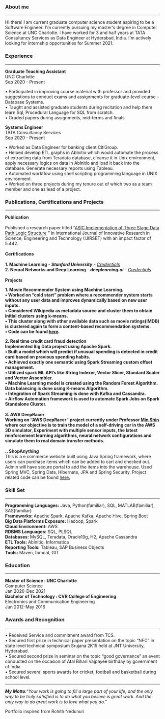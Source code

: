 ### About me 
<hr>
Hi there! I am current graduate computer science student aspiring to be a Software Engineer. I'm currently pursuing my master's degree in Computer Science at UNC Charlotte. I have worked for 3 and half years at TATA Consultancy Services as Data Engineer at Hyderabad, India. I'm actively looking for internship opportunities for Summer 2021.

### Experience
<hr>
<p><b>Graduate Teaching Assistant</b><br>UNC Charlotte<br>Sep 2020 - Present</p>
   
   • Participated in improving course material with professor and provided suggestions to conduct exams and assignments for graduate-level course – Database Systems.
   <br>
   • Taught and assisted graduate students during recitation and help them learn Sql, Procedural Language for SQL from scratch.
   <br>
   • Graded papers during assignments, mid-terms and finals 
   
<p><b>Systems Engineer</b><br>TATA Consultancy Services<br>Sep 2020 - Present</p>

   • Worked as Data Engineer for banking client CitiGroup.
   <br>
   • Helped develop ETL graphs in AbInitio which would automate the process of extracting data from Teradata database, cleanse it in Unix environment, apply necessary logics on      data in AbInitio and load it back into the database. Generate necessary reports using Tableau.
   <br>
   • Automated workflow using shell scripting programming language in UNIX environment.
   <br>
   • Worked on three projects during my tenure out of which two as a team member and one as lead of a project.
   

### Publications, Certifications and Projects
<hr>
<b>Publication</b>
<br><br>
Published a research paper titled “<a href="http://www.ijirset.com/upload/2015/september/55_ASIC.pdf">ASIC Implementation of Three Stage Data Path Logic Structure</a> ” in International Journal of Innovative Research in Science, Engineering and Technology (IJIRSET) with an impact factor of 5.442.
<br><br>
<b>Certifications</b>
<br><br>
<b>1. Machine Learning</b> - <i><b>Stanford University</b> - <a href="https://www.coursera.org/account/accomplishments/verify/WWQ5AZKENMN4">Credentials</a></i><br>
<b>2. Neural Networks and Deep Learning</b> - <i><b>deeplearning.ai</b> - <a href="https://www.coursera.org/account/accomplishments/certificate/LVFWH6BMY8RH">Credentials</a></i>
<br><br>
<b>Projects</b>
<br>
<p><b>1. Movie Recommender System using Machine Learning.<br>
• Worked on “cold start” problem where a recommender system starts without any user data and improves dynamically based on new user inputs.<br>
• Considered Wikipedia as metadata source and cluster them to obtain initial clusters using k-means.<br>
• This cluster along with other available data such as movie ratings(IMDB) is clustered again to form a content-based recommendation systems.<br>
• Code can be found <a href="https://gitlab.com/k.avittan/movie-recommender">here</a>.<br>
<p><b>2. Real time credit card fraud detection</b><br>Implemented Big Data project using Apache Spark.<br>
• Built a model which will predict if unusual spending is detected in credit card based on previous spending habits.<br>
• Achieved exactly one semantic using Spark Streaming custom offset management.<br>
• Utilized spark ML API’s like String Indexer, Vector Slicer, Standard Scaler and Vector Assembler.<br>
• Machine Learning model is created using the Random Forest Algorithm. Data balancing is done using K-means Algorithm.<br>
• Integration of Spark Streaming is done with Kafka and Cassandra.<br>
• Airflow Automation framework is used to automate Spark Jobs on Spark Standalone Cluster.<br><br><b>3. AWS DeepRacer</b><br>Working on “AWS DeepRacer" project currently under Professor <a href="https://sites.google.com/a/uncc.edu/mcshin/">Min Shin</a> where our objective is to train the model of a self-driving car in the AWS 3D simulator, Experiment with multiple sensor inputs, the latest reinforcement learning algorithms, neural network configurations and simulate them to real domain transfer methods.<br><br><b4>.. ShopAnything</b><br>This is a e commerce website built using Java Spring framework, where users can purchase items which can be added to cart and checked out. Admin will have secure portal to add the items into the warehouse. Used Spring MVC, Spring Data, Hibernate, JPA and  Spring Security. Project related code can be found <a href="https://github.com/sreekarn/ShopAnything">here.</a></p>


### Skill Set
<hr>
<b>Programming Languages:</b> Java, Python(familiar), SQL, MATLAB(familiar), SAS(familiar)
<br>
<b>Frameworks:</b> Apache Spark, Apache Kafka, Apache Hive, Spring Boot
<br>
<b>Big Data Platforms Exposure:</b> Hadoop, Spark
<br>
<b>Cloud Environment:</b> AWS
<br>
<b>RDBMS Languages:</b> SQL, PLSQL
<br>
<b>Databases:</b> MySQL, Teradata, Oracle10g, H2, Apache Cassandra
<br>
<b>ETL Tools:</b> AbInitio, Informatica
<br>
<b>Reporting Tools:</b> Tableau, SAP Business Objects
<br>
<b>Tools:</b> Maven, tomcat, GIT

### Education
<hr>
<b>Master of Science : UNC Charlotte</b><br>Computer Science<br>Jan 2020-Dec 2021<br>
<b>Bachelor of Technology : CVR College of Engineering</b><br>Electronics and Communication Engineering<br>Jun 2012-May 2016<br>

### Awards and Recognition
<hr>
<p>• Received Service and commitment award from TCS.<br>
• Secured first prize in technical paper presentation on the topic “NFC” in state level technical symposium Srujana 2K15 held at
   JNT University, Hyderabad.<br>
• Secured second prize in seminar on the topic “good governance” an event conducted on the occasion of Atal Bihari Vajpayee
   birthday by government of India.<br>
• Secured several sports awards for cricket, football and basketball during school level.</p>

<hr>
<b><i>My Motto:</i></b>“<i>Your work is going to fill a large part of your life, and the only way to be truly satisfied is to do what you believe is great work. And the only way to do great work is to love what you do.</i>”
<p>Portfolio inspired from Rohith Nedunuri</p>

<!-- Remove above link if you don't want to attibute -->
